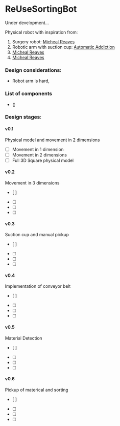 # ReUseSortingBot
Under development...

Physical robot with inspiration from:
1. Surgery robot: [Micheal Reaves]()
2. Robotic arm with suction cup: [Automatic Addiction](https://automaticaddison.com/robotic-arm-with-vacuum-suction-cup-for-pick-and-place/)
3. [Micheal Reaves]()
4. [Micheal Reaves]()

### Design considerations:
- Robot arm is hard,

### List of components
- ()

### Design stages:
#### v0.1
Physical model and movement in 2 dimensions
- [ ] Movement in 1 dimension
- [ ] Movement in 2 dimensions
- [ ] Full 3D Square physical model

#### v0.2
Movement in 3 dimensions
- [ ] 
- [ ] 
- [ ] 
- [ ] 

#### v0.3
Suction cup and manual pickup
- [ ] 
- [ ] 
- [ ] 
- [ ] 

#### v0.4
Implementation of conveyor belt
- [ ] 
- [ ] 
- [ ] 
- [ ] 

#### v0.5
Material Detection
- [ ] 
- [ ] 
- [ ] 
- [ ] 

#### v0.6
Pickup of materical and sorting
- [ ] 
- [ ] 
- [ ] 
- [ ] 